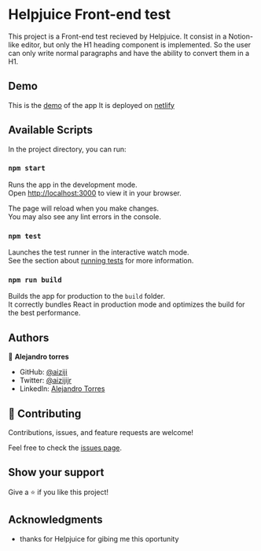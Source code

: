 # Helpjuice Front-end test

This project is a Front-end test recieved by Helpjuice.
It consist in a Notion-like editor, but only the H1 heading component is implemented. So the user can only write normal paragraphs and have the ability to convert them in a H1.

## Demo

This is the [demo](https://helpjiuce-front-end-test.netlify.app/) of the app
It is deployed on [netlify](https://app.netlify.com/start)

## Available Scripts

In the project directory, you can run:

### `npm start`

Runs the app in the development mode.\
Open [http://localhost:3000](http://localhost:3000) to view it in your browser.

The page will reload when you make changes.\
You may also see any lint errors in the console.

### `npm test`

Launches the test runner in the interactive watch mode.\
See the section about [running tests](https://facebook.github.io/create-react-app/docs/running-tests) for more information.

### `npm run build`

Builds the app for production to the `build` folder.\
It correctly bundles React in production mode and optimizes the build for the best performance.

## Authors

👤 **Alejandro torres**

- GitHub: [@aiziji](https://github.com/aizjicod)
- Twitter: [@aizijijr](https://twitter.com/aizijijr)
- LinkedIn: [Alejandro Torres](https://www.linkedin.com/in/aiziji/)


## 🤝 Contributing

Contributions, issues, and feature requests are welcome!

Feel free to check the [issues page](https://github.com/aizjicod/helpjiuce-front-end-test/issues).

## Show your support

Give a ⭐️ if you like this project!

## Acknowledgments

- thanks for Helpjuice for gibing me this oportunity